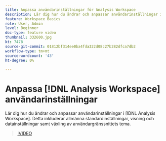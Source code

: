 ```yaml
---
title: Anpassa användarinställningar för Analysis Workspace
description: Lär dig hur du ändrar och anpassar användarinställningar i Analysis Workspace
feature: Workspace Basics
role: User, Admin
level: Beginner
doc-type: feature video
thumbnail: 332600.jpg
kt: 7478
source-git-commit: 01812bf314ee0ba4fda322d08c27b282dfca7db2
workflow-type: tm+mt
source-wordcount: '43'
ht-degree: 0%

---
```



# Anpassa [!DNL Analysis Workspace] användarinställningar

Lär dig hur du ändrar och anpassar användarinställningar i [!DNL Analysis Workspace]. Detta inkluderar allmänna standardinställningar, visning och datainställningar samt växling av användargränssnittets tema.

>[!VIDEO](https://video.tv.adobe.com/v/332600/?quality=12&learn=on)

